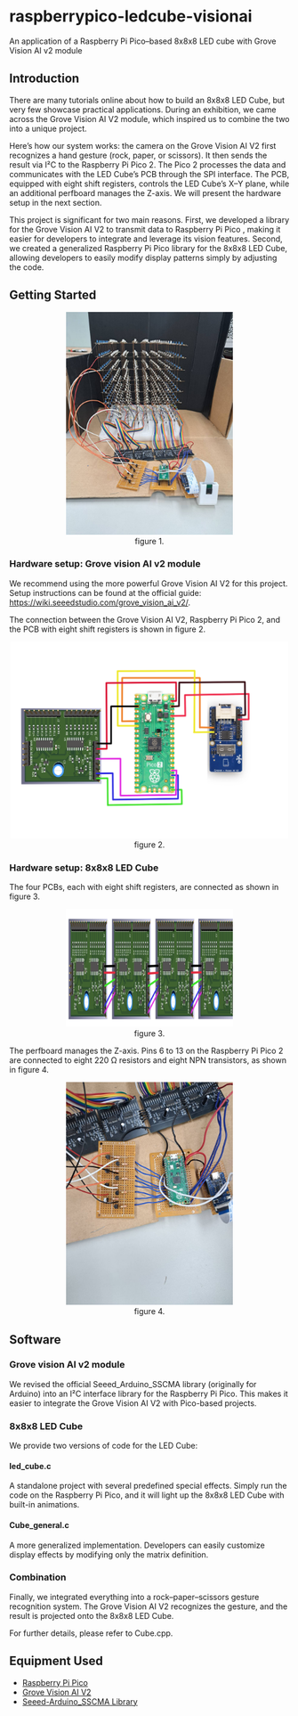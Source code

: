 # raspberrypico-ledcube-visionai
An application of a Raspberry Pi Pico–based 8x8x8 LED cube with Grove Vision AI v2 module

## Introduction

There are many tutorials online about how to build an 8x8x8 LED Cube, but very few showcase practical applications. During an exhibition, we came across the Grove Vision AI V2 module, which inspired us to combine the two into a unique project.

Here’s how our system works: the camera on the Grove Vision AI V2 first recognizes a hand gesture (rock, paper, or scissors). It then sends the result via I²C to the Raspberry Pi Pico 2. The Pico 2 processes the data and communicates with the LED Cube’s PCB through the SPI interface. The PCB, equipped with eight shift registers, controls the LED Cube’s X–Y plane, while an additional perfboard manages the Z-axis. We will present the hardware setup in the next section.

This project is significant for two main reasons. First, we developed a library for the Grove Vision AI V2 to transmit data to Raspberry Pi Pico , making it easier for developers to integrate and leverage its vision features. Second, we created a generalized Raspberry Pi Pico library for the 8x8x8 LED Cube, allowing developers to easily modify display patterns simply by adjusting the code.

## Getting Started

<p align="center"> <img src="https://github.com/nthuee822/raspberrypico-ledcube-visionai/blob/main/src/120783.jpg" width="300"><br> figure 1. </p>

### Hardware setup: Grove vision AI v2 module

We recommend using the more powerful Grove Vision AI V2 for this project. Setup instructions can be found at the official guide: https://wiki.seeedstudio.com/grove_vision_ai_v2/.

The connection between the Grove Vision AI V2, Raspberry Pi Pico 2, and the PCB with eight shift registers is shown in figure 2.

<p align="center"> <img src="https://github.com/nthuee822/raspberrypico-ledcube-visionai/blob/main/src/hw1.png" width="500"><br> figure 2. </p>

### Hardware setup: 8x8x8 LED Cube

The four PCBs, each with eight shift registers, are connected as shown in figure 3.

<p align="center"> <img src="https://github.com/nthuee822/raspberrypico-ledcube-visionai/blob/main/src/hw2.png" width="300"><br> figure 3. </p>

The perfboard manages the Z-axis. Pins 6 to 13 on the Raspberry Pi Pico 2 are connected to eight 220 Ω resistors and eight NPN transistors, as shown in figure 4.

<p align="center"> <img src="https://github.com/nthuee822/raspberrypico-ledcube-visionai/blob/main/src/120782.jpg" width="300"><br> figure 4. </p>

## Software

### Grove vision AI v2 module

We revised the official Seeed_Arduino_SSCMA library (originally for Arduino) into an I²C interface library for the Raspberry Pi Pico.
This makes it easier to integrate the Grove Vision AI V2 with Pico-based projects.

### 8x8x8 LED Cube
We provide two versions of code for the LED Cube:

#### led_cube.c
A standalone project with several predefined special effects.
Simply run the code on the Raspberry Pi Pico, and it will light up the 8x8x8 LED Cube with built-in animations.

#### Cube_general.c
A more generalized implementation.
Developers can easily customize display effects by modifying only the matrix definition.

### Combination
Finally, we integrated everything into a rock–paper–scissors gesture recognition system.
The Grove Vision AI V2 recognizes the gesture, and the result is projected onto the 8x8x8 LED Cube.

For further details, please refer to Cube.cpp.

## Equipment Used

- [Raspberry Pi Pico](https://www.raspberrypi.com/products/raspberry-pi-pico/)
- [Grove Vision AI V2](https://wiki.seeedstudio.com/grove_vision_ai_v2/)
- [Seeed-Arduino_SSCMA Library](https://github.com/Seeed-Studio/Seeed_Arduino_SSCMA/)
